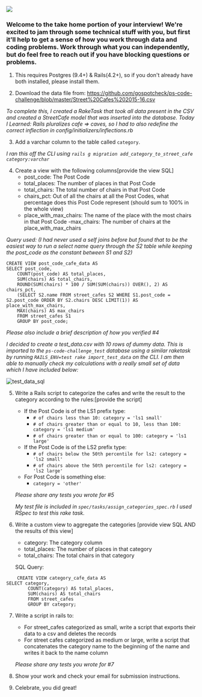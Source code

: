 ![](https://assets-global.website-files.com/5b69e8315733f2850ec22669/5b749a4663ff82be270ff1f5_GSC%20Lockup%20(Orange%20%3A%20Black).svg)

### Welcome to the take home portion of your interview! We're excited to jam through some technical stuff with you, but first it'll help to get a sense of how you work through data and coding problems. Work through what you can independently, but do feel free to reach out if you have blocking questions or problems.

1) This requires Postgres (9.4+) & Rails(4.2+), so if you don't already have both installed, please install them.

2) Download the data file from: https://github.com/gospotcheck/ps-code-challenge/blob/master/Street%20Cafes%202015-16.csv

_To complete this, I created a RakeTask that took all data present in the CSV and created a StreetCafe model that was inserted into the database. Today I Learned: Rails pluralizes cafe => caves, so I had to also redefine the correct inflection in config/initializers/inflections.rb_

3) Add a varchar column to the table called `category`. 

_I ran this off the CLI using `rails g migration add_category_to_street_cafe category:varchar`_

4) Create a view with the following columns[provide the view SQL]
    - post_code: The Post Code
    - total_places: The number of places in that Post Code
    - total_chairs: The total number of chairs in that Post Code
    - chairs_pct: Out of all the chairs at all the Post Codes, what percentage does this Post Code represent (should sum to 100% in the whole view)
    - place_with_max_chairs: The name of the place with the most chairs in that Post Code
    -max_chairs: The number of chairs at the place_with_max_chairs

_Query used: (I had never used a self joins before but found that to be the easiest way to run a select name query through the S2 table while keeping the post_code as the constant between S1 and S2)_
```
CREATE VIEW post_code_cafe_data AS
SELECT post_code, 
	COUNT(post_code) AS total_places, 
	SUM(chairs) AS total_chairs, 
	ROUND(SUM(chairs) * 100 / SUM(SUM(chairs)) OVER(), 2) AS chairs_pct, 
	(SELECT S2.name FROM street_cafes S2 WHERE S1.post_code = S2.post_code ORDER BY S2.chairs DESC LIMIT(1)) AS place_with_max_chairs, 
	MAX(chairs) AS max_chairs 
	FROM street_cafes S1 
	GROUP BY post_code;
```
 
   *Please also include a brief description of how you verified #4*
   
_I decided to create a test_data.csv with 10 rows of dummy data. This is imported to the `ps-code-challenge_test` database using a similar raketask by running `RAILS_ENV=test rake import_test_data` on the CLI. I am then able to manually check my calculations with a really small set of data which I have included below:_ 

![test_data_sql](https://i.ibb.co/m9bVptt/Screen-Shot-2020-02-06-at-1-18-42-PM.png)

5) Write a Rails script to categorize the cafes and write the result to the category according to the rules:[provide the script]
    - If the Post Code is of the LS1 prefix type:
        - `# of chairs less than 10: category = 'ls1 small'`
        - `# of chairs greater than or equal to 10, less than 100: category = 'ls1 medium'`
        - `# of chairs greater than or equal to 100: category = 'ls1 large' `
    - If the Post Code is of the LS2 prefix type: 
        - `# of chairs below the 50th percentile for ls2: category = 'ls2 small'`
        - `# of chairs above the 50th percentile for ls2: category = 'ls2 large'`
    - For Post Code is something else:
        - `category = 'other'`

    *Please share any tests you wrote for #5*
    
    _My test file is included in `spec/tasks/assign_categories_spec.rb` I used RSpec to test this rake task._

6) Write a custom view to aggregate the categories [provide view SQL AND the results of this view]
    - category: The category column
    - total_places: The number of places in that category
    - total_chairs: The total chairs in that category
    
    SQL Query:
```
    CREATE VIEW category_cafe_data AS
SELECT category, 
		COUNT(category) AS total_places, 
		SUM(chairs) AS total_chairs 
		FROM street_cafes 
		GROUP BY category;
```

7) Write a script in rails to:
    - For street_cafes categorized as small, write a script that exports their data to a csv and deletes the records
    - For street cafes categorized as medium or large, write a script that concatenates the category name to the beginning of the name and writes it back to the name column
	
    *Please share any tests you wrote for #7*

8) Show your work and check your email for submission instructions.

9) Celebrate, you did great! 


